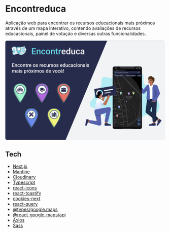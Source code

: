 # Encontreduca

Aplicação web para encontrar os recursos educacionais mais próximos através de um mapa interativo, contendo avaliações de recursos educacionais, painel de votação e diversas outras funcionalidades.

<img src="public/images/Capa.png" alt="Imagem de Capa do Encontreduca" />

## Tech

- [Next.js][next]
- [Mantine][mantine]
- [Cloudinary][cloudinary]
- [Typescript][typescript]
- [react-icons][react_icons]
- [react-toastify][react_toastify]
- [cookies-next][cookies_next]
- [react-query][tanstack_react_query]
- [@types/google.maps][types_google_maps]
- [@react-google-maps/api][react_google_maps]
- [Axios][axios]
- [Sass][sass]

[next]: https://nextjs.org
[typescript]: https://www.typescriptlang.org
[mantine]: https://mantine.dev
[react_icons]: https://react-icons.github.io/react-icons
[react_google_maps]: https://www.npmjs.com/package/@react-google-maps/api
[types_google_maps]: https://www.npmjs.com/package/@types/google.maps
[cookies_next]: https://www.npmjs.com/package/cookies-next
[cloudinary]: https://cloudinary.com
[axios]: https://axios-http.com/ptbr/docs/intro
[tanstack_react_query]: https://tanstack.com/query/v4/docs/overview
[react_toastify]: https://fkhadra.github.io/react-toastify/introduction
[sass]: https://sass-lang.com
